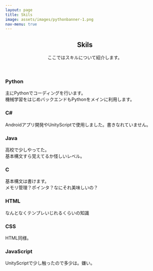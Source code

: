 ```yaml
---
layout: page
title: Skils
image: assets/images/pythonbanner-1.png
nav-menu: true
---
```


<!-- Main -->
<div id="main" class="alt">

<!-- One -->
<section id="one">
	<div class="inner">
		<header class="major">
			<h1>Skils</h1>
			ここではスキルについて紹介します。
		</header>

<!-- Content -->
<!--<h2 id="content">Main Skils</h2>-->
<div class="row">
	<div class="6u 12u$(small)">
		<h3>Python</h3>
		<p>主にPythonでコーディングを行います。<br>機械学習をはじめバックエンドもPythonをメインに利用します。</p>
	</div>
	<div class="6u$ 12u$(small)">
		<h3>C#</h3>
		<p>Androidアプリ開発やUnityScriptで使用しました。書きなれていません。</p>
	</div>
	<div class="6u 12u$(small)">
		<h3>Java</h3>
		<p>高校で少しやってた。<br>基本構文すら覚えてるか怪しいレベル。</p>
	</div>
	<div class="6u$ 12u$(small)">
		<h3>C</h3>
		<p>基本構文は書けます。<br>メモリ管理？ポインタ？なにそれ美味しいの？</p>
	</div>
	<!-- Break -->
	<div class="4u 12u$(medium)">
		<h3>HTML</h3>
		<p>なんとなくテンプレいじれるくらいの知識</p>
	</div>
	<div class="4u 12u$(medium)">
		<h3>CSS</h3>
		<p>HTML同様。</p>
	</div>
	<div class="4u$ 12u$(medium)">
		<h3>JavaScript</h3>
		<p>UnityScriptで少し触ったので多少は。嫌い。</p>
	</div>
</div>